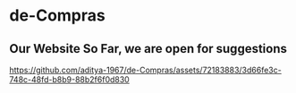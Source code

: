 # de-Compras

## Our Website So Far, we are open for suggestions

https://github.com/aditya-1967/de-Compras/assets/72183883/3d66fe3c-748c-48fd-b8b9-88b2f6f0d830
